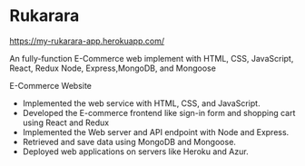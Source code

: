 # Rukarara
https://my-rukarara-app.herokuapp.com/

An fully-function E-Commerce web implement with HTML, CSS, JavaScript, React, Redux Node, Express,MongoDB, and Mongoose


E-Commerce Website
- Implemented the web service with HTML, CSS, and JavaScript.
- Developed the E-commerce frontend like sign-in form and shopping cart using React and Redux
- Implemented the Web server and API endpoint with Node and Express.
- Retrieved and save data using MongoDB and Mongoose.
- Deployed web applications on servers like Heroku and Azur.
